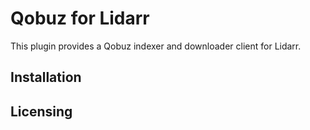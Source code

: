 # Qobuz for Lidarr
This plugin provides a Qobuz indexer and downloader client for Lidarr.

## Installation

## Licensing